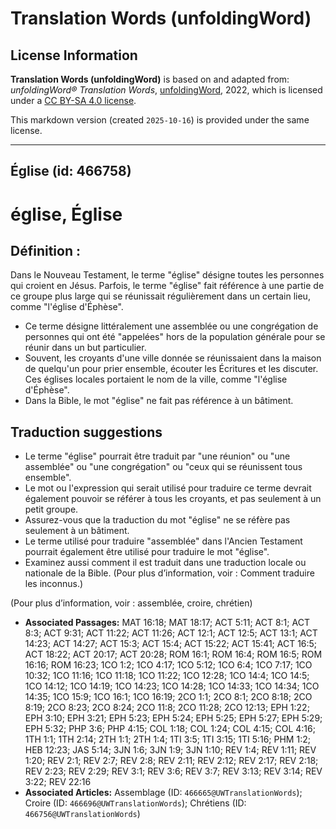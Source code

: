 # Translation Words (unfoldingWord)

## License Information

**Translation Words (unfoldingWord)** is based on and adapted from: _unfoldingWord® Translation Words_, [unfoldingWord](https://unfoldingword.org/utw), 2022, which is licensed under a [CC BY-SA 4.0 license](https://creativecommons.org/licenses/by-sa/4.0/legalcode.en).

This markdown version (created `2025-10-16`) is provided under the same license.



--------------------------------

## Église (id: 466758)

église, Église
==============

Définition :
------------

Dans le Nouveau Testament, le terme "église" désigne toutes les personnes qui croient en Jésus. Parfois, le terme "église" fait référence à une partie de ce groupe plus large qui se réunissait régulièrement dans un certain lieu, comme "l'église d'Éphèse".

* Ce terme désigne littéralement une assemblée ou une congrégation de personnes qui ont été "appelées" hors de la population générale pour se réunir dans un but particulier.
* Souvent, les croyants d'une ville donnée se réunissaient dans la maison de quelqu'un pour prier ensemble, écouter les Écritures et les discuter. Ces églises locales portaient le nom de la ville, comme "l'église d'Éphèse".
* Dans la Bible, le mot "église" ne fait pas référence à un bâtiment.

Traduction suggestions
----------------------

* Le terme "église" pourrait être traduit par "une réunion" ou "une assemblée" ou "une congrégation" ou "ceux qui se réunissent tous ensemble".
* Le mot ou l'expression qui serait utilisé pour traduire ce terme devrait également pouvoir se référer à tous les croyants, et pas seulement à un petit groupe.
* Assurez\-vous que la traduction du mot "église" ne se réfère pas seulement à un bâtiment.
* Le terme utilisé pour traduire "assemblée" dans l'Ancien Testament pourrait également être utilisé pour traduire le mot "église".
* Examinez aussi comment il est traduit dans une traduction locale ou nationale de la Bible. (Pour plus d’information, voir : Comment traduire les inconnus.)

(Pour plus d’information, voir : assemblée, croire, chrétien)

* **Associated Passages:** MAT 16:18; MAT 18:17; ACT 5:11; ACT 8:1; ACT 8:3; ACT 9:31; ACT 11:22; ACT 11:26; ACT 12:1; ACT 12:5; ACT 13:1; ACT 14:23; ACT 14:27; ACT 15:3; ACT 15:4; ACT 15:22; ACT 15:41; ACT 16:5; ACT 18:22; ACT 20:17; ACT 20:28; ROM 16:1; ROM 16:4; ROM 16:5; ROM 16:16; ROM 16:23; 1CO 1:2; 1CO 4:17; 1CO 5:12; 1CO 6:4; 1CO 7:17; 1CO 10:32; 1CO 11:16; 1CO 11:18; 1CO 11:22; 1CO 12:28; 1CO 14:4; 1CO 14:5; 1CO 14:12; 1CO 14:19; 1CO 14:23; 1CO 14:28; 1CO 14:33; 1CO 14:34; 1CO 14:35; 1CO 15:9; 1CO 16:1; 1CO 16:19; 2CO 1:1; 2CO 8:1; 2CO 8:18; 2CO 8:19; 2CO 8:23; 2CO 8:24; 2CO 11:8; 2CO 11:28; 2CO 12:13; EPH 1:22; EPH 3:10; EPH 3:21; EPH 5:23; EPH 5:24; EPH 5:25; EPH 5:27; EPH 5:29; EPH 5:32; PHP 3:6; PHP 4:15; COL 1:18; COL 1:24; COL 4:15; COL 4:16; 1TH 1:1; 1TH 2:14; 2TH 1:1; 2TH 1:4; 1TI 3:5; 1TI 3:15; 1TI 5:16; PHM 1:2; HEB 12:23; JAS 5:14; 3JN 1:6; 3JN 1:9; 3JN 1:10; REV 1:4; REV 1:11; REV 1:20; REV 2:1; REV 2:7; REV 2:8; REV 2:11; REV 2:12; REV 2:17; REV 2:18; REV 2:23; REV 2:29; REV 3:1; REV 3:6; REV 3:7; REV 3:13; REV 3:14; REV 3:22; REV 22:16
* **Associated Articles:** Assemblage (ID: `466665@UWTranslationWords`); Croire (ID: `466696@UWTranslationWords`); Chrétiens (ID: `466756@UWTranslationWords`)

